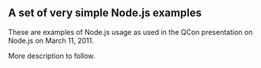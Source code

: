 ## A set of very simple Node.js examples

These are examples of Node.js usage as used in the QCon presentation on Node.js on March 11, 2011. 

More description to follow.
